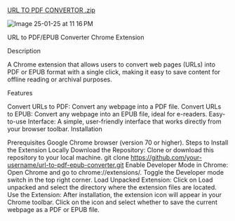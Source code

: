 [URL TO PDF CONVERTOR .zip](https://github.com/user-attachments/files/18397124/URL.TO.PDF.CONVERTOR.zip)

![Image 25-01-25 at 11 16 PM](https://github.com/user-attachments/assets/37e7f71f-5022-4116-bd23-230100c6bd5c)


URL to PDF/EPUB Converter Chrome Extension

Description

A Chrome extension that allows users to convert web pages (URLs) into PDF or EPUB format with a single click, making it easy to save content for offline reading or archival purposes.

Features

Convert URLs to PDF: Convert any webpage into a PDF file.
Convert URLs to EPUB: Convert any webpage into an EPUB file, ideal for e-readers.
Easy-to-use Interface: A simple, user-friendly interface that works directly from your browser toolbar.
Installation

Prerequisites
Google Chrome browser (version 70 or higher).
Steps to Install the Extension Locally
Download the Repository: Clone or download this repository to your local machine.
git clone https://github.com/your-username/url-to-pdf-epub-converter.git
Enable Developer Mode in Chrome:
Open Chrome and go to chrome://extensions/.
Toggle the Developer mode switch in the top right corner.
Load Unpacked Extension:
Click on Load unpacked and select the directory where the extension files are located.
Use the Extension:
After installation, the extension icon will appear in your Chrome toolbar.
Click on the icon and select whether to save the current webpage as a PDF or EPUB file.
